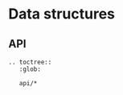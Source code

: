 # Data structures

## API

<!-- API TOC -->
<!-- The above comment tells the API generator that this file has API docs. Don't remove it. -->
```{eval-rst}
.. toctree::
   :glob:

   api/*
```